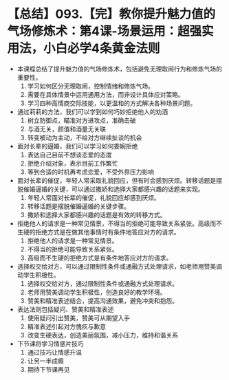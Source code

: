 # 【总结】093.【完】教你提升魅力值的气场修炼术：第4课-场景运用：超强实用法，小白必学4条黄金法则

-   本课程总结了提升魅力值的气场修炼术，包括避免无理取闹行为和修炼气场的重要性。
    1.  学习如何区分无理取闹，控制情绪和修炼气场。
    2.  需要在具体情景中运用通用方法，而非设计具体应对策略。
    3.  学习四种高情商交际技能，以更温和的方式解决各种场景问题。
-   通过莉莉的方法，我们可以学到如何巧妙拒绝他人的劝酒
    1.  树立防御点，瞄准对方进攻点，准确击破
    2.  与酒无关，颜值和酒量无关联
    3.  转变被动为主动，不给对方继续扯谈的机会
-   面对长辈的逼婚，我们可以学习如何委婉拒绝
    1.  表达自己目前不想谈恋爱的态度
    2.  拒绝介绍对象，表示目前工作繁忙
    3.  等到合适的时机再考虑恋爱，不受外界压力影响
-   面对长辈的催促，年轻人常采取礼貌回应，但有时会感到厌烦。转移话题是摆脱催婚逼婚的关键，可以通过撒娇和选择大家都感兴趣的话题来实现。
    1.  年轻人常面对长辈的催促，礼貌回应却感到厌烦。
    2.  转移话题是摆脱催婚逼婚的关键步骤。
    3.  撒娇和选择大家都感兴趣的话题是有效的转移方式。
-   拒绝他人的请求是一种常见情景，不得当的拒绝可能导致关系紧张。高级而不生硬的拒绝方式是在做其他事情时有条件地答应对方的请求。
    1.  拒绝他人的请求是一种常见情景。
    2.  不得当的拒绝可能导致关系紧张。
    3.  高级而不生硬的拒绝方式是有条件地答应对方的请求。
-   选择权交给对方，可以通过限制性条件或通融方式处理请求，如老师用赞美调动学生积极性。
    1.  选择权交给对方，通过限制性条件或通融方式处理请求。
    2.  老师用赞美调动学生积极性，创造良好的教学环境。
    3.  赞美和精准表述结合，提高沟通效果，避免冲突和抱怨。
-   表达法则包括疑问、赞美和精准表述
    1.  使用疑问引出赞美，赞美可从期望入手
    2.  精准表述引起对方愧疚与歉意
    3.  改变生硬表达，创造美丽氛围，减小压力，维持和谐关系
-   下节课将学习情感片技巧
    1.  通过技巧让情感升温
    2.  让另一半成瘾
    3.  期待下节课再见